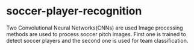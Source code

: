 # soccer-player-recognition
Two Convolutional Neural Networks(CNNs) are used Image processing methods are used to process soccer pitch images. First one is trained to detect soccer players and the second one is used for team classification. 
